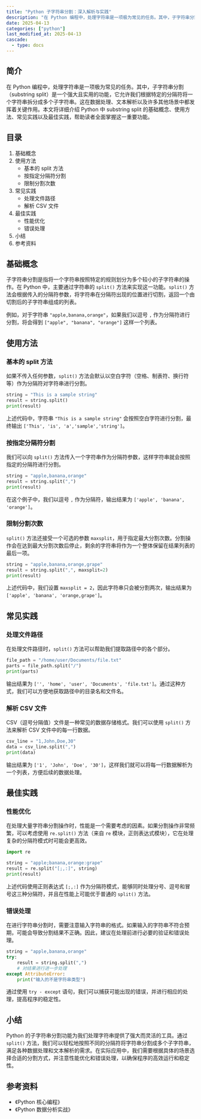 ```yaml
---
title: "Python 子字符串分割：深入解析与实践"
description: "在 Python 编程中，处理字符串是一项极为常见的任务。其中，子字符串分割（substring split）是一个强大且实用的功能，它允许我们根据特定的分隔符将一个字符串拆分成多个子字符串。这在数据处理、文本解析以及许多其他场景中都发挥着关键作用。本文将详细介绍 Python 中 substring split 的基础概念、使用方法、常见实践以及最佳实践，帮助读者全面掌握这一重要功能。"
date: 2025-04-13
categories: ["python"]
last_modified_at: 2025-04-13
cascade:
  - type: docs
---
```



## 简介
在 Python 编程中，处理字符串是一项极为常见的任务。其中，子字符串分割（substring split）是一个强大且实用的功能，它允许我们根据特定的分隔符将一个字符串拆分成多个子字符串。这在数据处理、文本解析以及许多其他场景中都发挥着关键作用。本文将详细介绍 Python 中 substring split 的基础概念、使用方法、常见实践以及最佳实践，帮助读者全面掌握这一重要功能。

<!-- more -->
## 目录
1. 基础概念
2. 使用方法
    - 基本的 split 方法
    - 按指定分隔符分割
    - 限制分割次数
3. 常见实践
    - 处理文件路径
    - 解析 CSV 文件
4. 最佳实践
    - 性能优化
    - 错误处理
5. 小结
6. 参考资料

## 基础概念
子字符串分割是指将一个字符串按照特定的规则划分为多个较小的子字符串的操作。在 Python 中，主要通过字符串的 `split()` 方法来实现这一功能。`split()` 方法会根据传入的分隔符参数，将字符串在分隔符出现的位置进行切割，返回一个由切割后的子字符串组成的列表。

例如，对于字符串 `"apple,banana,orange"`，如果我们以逗号 `,` 作为分隔符进行分割，将会得到 `["apple", "banana", "orange"]` 这样一个列表。

## 使用方法

### 基本的 split 方法
如果不传入任何参数，`split()` 方法会默认以空白字符（空格、制表符、换行符等）作为分隔符对字符串进行分割。

```python
string = "This is a sample string"
result = string.split()
print(result)
```
上述代码中，字符串 `"This is a sample string"` 会按照空白字符进行分割，最终输出 `['This', 'is', 'a','sample','string']`。

### 按指定分隔符分割
我们可以向 `split()` 方法传入一个字符串作为分隔符参数，这样字符串就会按照指定的分隔符进行分割。

```python
string = "apple,banana,orange"
result = string.split(",")
print(result)
```
在这个例子中，我们以逗号 `,` 作为分隔符，输出结果为 `['apple', 'banana', 'orange']`。

### 限制分割次数
`split()` 方法还接受一个可选的参数 `maxsplit`，用于指定最大分割次数。分割操作会在达到最大分割次数后停止，剩余的字符串将作为一个整体保留在结果列表的最后一项。

```python
string = "apple,banana,orange,grape"
result = string.split(",", maxsplit=2)
print(result)
```
上述代码中，我们设置 `maxsplit = 2`，因此字符串只会被分割两次，输出结果为 `['apple', 'banana', 'orange,grape']`。

## 常见实践

### 处理文件路径
在处理文件路径时，`split()` 方法可以帮助我们提取路径中的各个部分。

```python
file_path = "/home/user/Documents/file.txt"
parts = file_path.split("/")
print(parts)
```
输出结果为 `['', 'home', 'user', 'Documents', 'file.txt']`。通过这种方式，我们可以方便地获取路径中的目录名和文件名。

### 解析 CSV 文件
CSV（逗号分隔值）文件是一种常见的数据存储格式。我们可以使用 `split()` 方法来解析 CSV 文件中的每一行数据。

```python
csv_line = "1,John,Doe,30"
data = csv_line.split(",")
print(data)
```
输出结果为 `['1', 'John', 'Doe', '30']`，这样我们就可以将每一行数据解析为一个列表，方便后续的数据处理。

## 最佳实践

### 性能优化
在处理大量字符串分割操作时，性能是一个需要考虑的因素。如果分割操作非常频繁，可以考虑使用 `re.split()` 方法（来自 `re` 模块，正则表达式模块），它在处理复杂的分隔符模式时可能会更高效。

```python
import re

string = "apple;banana,orange:grape"
result = re.split("[;,:]", string)
print(result)
```
上述代码使用正则表达式 `[;,:]` 作为分隔符模式，能够同时处理分号、逗号和冒号这三种分隔符，并且在性能上可能优于普通的 `split()` 方法。

### 错误处理
在进行字符串分割时，需要注意输入字符串的格式。如果输入的字符串不符合预期，可能会导致分割结果不正确。因此，建议在处理前进行必要的验证和错误处理。

```python
string = "apple,banana,orange"
try:
    result = string.split(",")
    # 对结果进行进一步处理
except AttributeError:
    print("输入的不是字符串类型")
```
通过使用 `try - except` 语句，我们可以捕获可能出现的错误，并进行相应的处理，提高程序的稳定性。

## 小结
Python 的子字符串分割功能为我们处理字符串提供了强大而灵活的工具。通过 `split()` 方法，我们可以轻松地按照不同的分隔符将字符串分割成多个子字符串，满足各种数据处理和文本解析的需求。在实际应用中，我们需要根据具体的场景选择合适的分割方式，并注意性能优化和错误处理，以确保程序的高效运行和稳定性。

## 参考资料
- 《Python 核心编程》
- 《Python 数据分析实战》